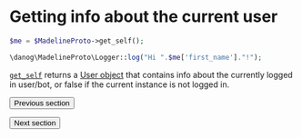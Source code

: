 # Getting info about the current user

```php
$me = $MadelineProto->get_self();

\danog\MadelineProto\Logger::log("Hi ".$me['first_name']."!");
```

[`get_self`](https://docs.madelineproto.xyz/get_self.html) returns a [User object](API_docs/types/User.md) that contains info about the currently logged in user/bot, or false if the current instance is not logged in.







<form action="https://docs.madelineproto.xyz/docs/SETTINGS.html"><input type="submit" value="Previous section" /></form><form action="https://docs.madelineproto.xyz/docs/EXCEPTIONS.html"><input type="submit" value="Next section" /></form>